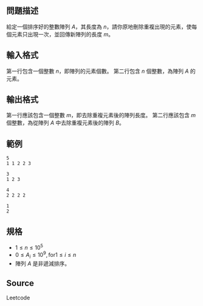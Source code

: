 ## 問題描述

給定一個排序好的整數陣列 $A$，其長度為 $n$，請你原地刪除重複出現的元素，使每個元素只出現一次，並回傳新陣列的長度 $m$。

## 輸入格式

第一行包含一個整數 $n$，即陣列的元素個數。
第二行包含 $n$ 個整數，為陣列 $A$ 的元素。

## 輸出格式

第一行應該包含一個整數 $m$，即去除重複元素後的陣列長度。
第二行應該包含 $m$ 個整數，為從陣列 $A$ 中去除重複元素後的陣列 $B$。

## 範例

```input1
5
1 1 2 2 3
```

```output1
3
1 2 3
```

```input2
4
2 2 2 2
```

```output2
1
2
```

## 規格

- $1 \leq n \leq 10^5$
- $0 \leq A_i \leq 10^9, \text{for} 1 \leq i \leq n$
- 陣列 $A$ 是非遞減排序。

## Source

Leetcode